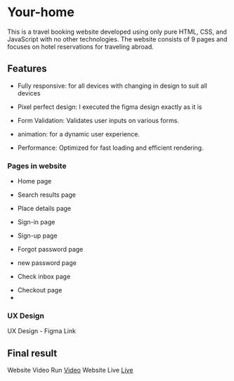 # Your-home
This is a travel booking website developed using only pure HTML, CSS, and JavaScript with no other technologies. The website consists of 9 pages and focuses on hotel reservations for traveling abroad.

## Features
- Fully responsive: for all devices with changing in design to suit all devices
* Pixel perfect design: I executed the figma design exactly as it is
+ Form Validation: Validates user inputs on various forms.
- animation: for a dynamic user experience.
* Performance: Optimized for fast loading and efficient rendering.
  
### Pages in website

- Home page
* Search results page
+ Place details page
- Sign-in page
* Sign-up page
+ Forgot password page
* new password page
- Check inbox page
+ Checkout page
+ 
### UX Design
UX Design - Figma Link

## Final result
Website Video Run [Video](https://drive.google.com/drive/u/1/home)
Website Live [Live](https://abdelrhmanshehab.github.io/your-home/index.html)
 
